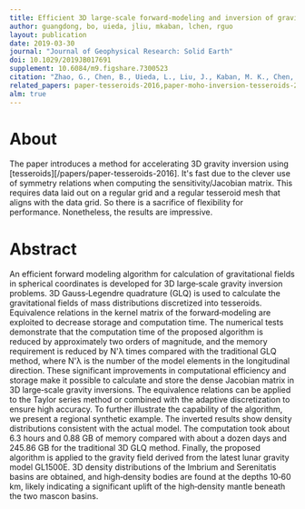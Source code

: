 ```yaml
---
title: Efficient 3D large-scale forward-modeling and inversion of gravitational fields in spherical coordinates with application to lunar mascons
author: guangdong, bo, uieda, jliu, mkaban, lchen, rguo
layout: publication
date: 2019-03-30
journal: "Journal of Geophysical Research: Solid Earth"
doi: 10.1029/2019JB017691
supplement: 10.6084/m9.figshare.7300523
citation: "Zhao, G., Chen, B., Uieda, L., Liu, J., Kaban, M. K., Chen, L., & Guo, R. (2019). Efficient 3D large-scale forward-modeling and inversion of gravitational fields in spherical coordinates with application to lunar mascons. Journal of Geophysical Research: Solid Earth. doi:10.1029/2019JB017691."
related_papers: paper-tesseroids-2016,paper-moho-inversion-tesseroids-2016
alm: true
---
```


# About

The paper introduces a method for accelerating 3D gravity inversion using
[tesseroids][/papers/paper-tesseroids-2016].
It's fast due to the clever use of symmetry relations when computing the
sensitivity/Jacobian matrix. This requires data laid out on a regular grid and a regular
tesseroid mesh that aligns with the data grid. So there is a sacrifice of flexibility
for performance. Nonetheless, the results are impressive.

# Abstract

An efficient forward modeling algorithm for calculation of gravitational fields in
spherical coordinates is developed for 3D large‐scale gravity inversion problems. 3D
Gauss‐Legendre quadrature (GLQ) is used to calculate the gravitational fields of mass
distributions discretized into tesseroids. Equivalence relations in the kernel matrix of
the forward‐modeling are exploited to decrease storage and computation time. The
numerical tests demonstrate that the computation time of the proposed algorithm is
reduced by approximately two orders of magnitude, and the memory requirement is reduced
by N'λ times compared with the traditional GLQ method, where N'λ is the number of the
model elements in the longitudinal direction. These significant improvements in
computational efficiency and storage make it possible to calculate and store the dense
Jacobian matrix in 3D large‐scale gravity inversions. The equivalence relations can be
applied to the Taylor series method or combined with the adaptive discretization to
ensure high accuracy. To further illustrate the capability of the algorithm, we present
a regional synthetic example. The inverted results show density distributions consistent
with the actual model. The computation took about 6.3 hours and 0.88 GB of memory
compared with about a dozen days and 245.86 GB for the traditional 3D GLQ method.
Finally, the proposed algorithm is applied to the gravity field derived from the latest
lunar gravity model GL1500E. 3D density distributions of the Imbrium and Serenitatis
basins are obtained, and high‐density bodies are found at the depths 10‐60 km, likely
indicating a significant uplift of the high‐density mantle beneath the two mascon
basins.
